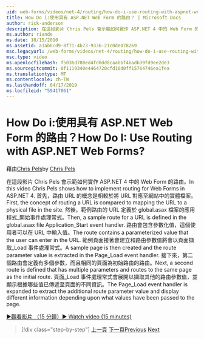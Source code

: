 ```yaml
---
uid: web-forms/videos/net-4/routing/how-do-i-use-routing-with-aspnet-web-forms
title: How Do i:使用具有 ASP.NET Web Form 的路由？ | Microsoft Docs
author: rick-anderson
description: 在這段影片 Chris Pels 會示範如何實作 ASP.NET 4 中的 Web Form 的路由。 首先，路由 URL 的概念是相較於將 URL 對應至 p...
ms.author: riande
ms.date: 10/15/2010
ms.assetid: a3ab6cd9-8f71-4b73-9336-21c0de078269
msc.legacyurl: /web-forms/videos/net-4/routing/how-do-i-use-routing-with-aspnet-web-forms
msc.type: video
ms.openlocfilehash: f5036d780ed4fd0dd8caabbf4badb39fd9ee2de3
ms.sourcegitcommit: 0f1119340e4464720cfd16d0ff15764746ea1fea
ms.translationtype: MT
ms.contentlocale: zh-TW
ms.lasthandoff: 04/17/2019
ms.locfileid: "59417061"
---
```

# <a name="how-do-i-use-routing-with-aspnet-web-forms"></a><span data-ttu-id="e212a-105">How Do i:使用具有 ASP.NET Web Form 的路由？</span><span class="sxs-lookup"><span data-stu-id="e212a-105">How Do I: Use Routing with ASP.NET Web Forms?</span></span>

<span data-ttu-id="e212a-106">藉由[Chris Pels](https://twitter.com/chrispels)</span><span class="sxs-lookup"><span data-stu-id="e212a-106">by [Chris Pels](https://twitter.com/chrispels)</span></span>

<span data-ttu-id="e212a-107">在這段影片 Chris Pels 會示範如何實作 ASP.NET 4 中的 Web Form 的路由。</span><span class="sxs-lookup"><span data-stu-id="e212a-107">In this video Chris Pels shows how to implement routing for Web Forms in ASP.NET 4.</span></span> <span data-ttu-id="e212a-108">首先，路由 URL 的概念是相較於將 URL 對應至網站中的實體檔案。</span><span class="sxs-lookup"><span data-stu-id="e212a-108">First, the concept of routing a URL is compared to mapping the URL to a physical file in the site.</span></span> <span data-ttu-id="e212a-109">然後，範例路由的 URL 定義於 global.asax 檔案的應用程式\_開始事件處理常式。</span><span class="sxs-lookup"><span data-stu-id="e212a-109">Then, a sample route for a URL is defined in the global.asax file Application\_Start event handler.</span></span> <span data-ttu-id="e212a-110">路由會包含參數化值，這個使用者可以在 URL 中輸入值。</span><span class="sxs-lookup"><span data-stu-id="e212a-110">The route contains a parameterized value that the user can enter in the URL.</span></span> <span data-ttu-id="e212a-111">範例頁面接著會建立和路由參數值將會以頁面擷取\_Load 事件處理常式。</span><span class="sxs-lookup"><span data-stu-id="e212a-111">A sample page is then created and the route parameter value is extracted in the Page\_Load event handler.</span></span> <span data-ttu-id="e212a-112">接下來，第二個路由會定義有多個參數，而且相同的頁面為初始路由的路由。</span><span class="sxs-lookup"><span data-stu-id="e212a-112">Next, a second route is defined that has multiple parameters and routes to the same page as the initial route.</span></span> <span data-ttu-id="e212a-113">頁面\_Load 事件處理常式會展開以擷取其他的路由參數值，並顯示根據哪些值已傳遞至頁面的不同資訊。</span><span class="sxs-lookup"><span data-stu-id="e212a-113">The Page\_Load event handler is expanded to extract the additional route parameter value and display different information depending upon what values have been passed to the page.</span></span>

[<span data-ttu-id="e212a-114">&#9654;觀看影片 （15 分鐘）</span><span class="sxs-lookup"><span data-stu-id="e212a-114">&#9654; Watch video (15 minutes)</span></span>](https://channel9.msdn.com/Blogs/ASP-NET-Site-Videos/how-do-i-use-routing-with-aspnet-web-forms)

> [!div class="step-by-step"]
> <span data-ttu-id="e212a-115">[上一頁](aspnet-4-quick-hit-outbound-webforms-routing.md)
> [下一頁](how-do-i-work-with-urls-in-aspnet-routing.md)</span><span class="sxs-lookup"><span data-stu-id="e212a-115">[Previous](aspnet-4-quick-hit-outbound-webforms-routing.md)
[Next](how-do-i-work-with-urls-in-aspnet-routing.md)</span></span>
